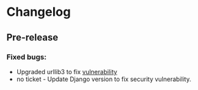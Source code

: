 # Changelog

## Pre-release

### Fixed bugs:

- Upgraded urllib3 to fix [vulnerability](https://nvd.nist.gov/vuln/detail/CVE-2019-11324)
- no ticket - Update Django version to fix security vulnerability.
